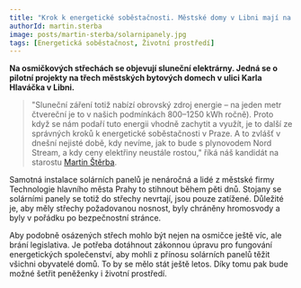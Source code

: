 ```yaml
---
title: "Krok k energetické soběstačnosti. Městské domy v Libni mají na střechách solární elekrárny"
authorId: martin.sterba
image: posts/martin-sterba/solarnipanely.jpg
tags: [Energetická soběstačnost, Životní prostředí]
---
```


**Na osmičkových střechách se objevují sluneční elektrárny. Jedná se o pilotní projekty na třech městských bytových domech v ulici Karla Hlaváčka v Libni.**

>"Sluneční záření totiž nabízí obrovský zdroj energie – na jeden metr čtvereční je to v našich podmínkách 800–1250 kWh ročně). Proto když se nám podaří tuto energii vhodně zachytit a využít, je to další ze správných kroků k energetické soběstačnosti v Praze. A to zvlášť v dnešní nejisté době, kdy nevíme, jak to bude s plynovodem Nord Stream, a kdy ceny elektřiny neustále rostou," říká náš kandidát na starostu [Martin Štěrba](http://praha8.pirati.cz/lide/martin-sterba.html).

Samotná instalace solárních panelů je nenáročná a lidé z městské firmy Technologie hlavního města Prahy to stihnout během pěti dnů. Stojany se solárními panely se totiž do střechy nevrtají, jsou pouze zatížené. Důležité je, aby měly střechy požadovanou nosnost, byly chráněny hromosvody a byly v pořádku po bezpečnostní stránce.

Aby podobně osázených střech mohlo být nejen na osmičce ještě víc, ale brání legislativa. Je potřeba dotáhnout zákonnou úpravu pro fungování energetických společenství, aby mohli z přínosu solárních panelů těžit všichni obyvatelé domů. To by se mělo stát ještě letos. Díky tomu pak bude možné šetřit peněženky i životní prostředí.
